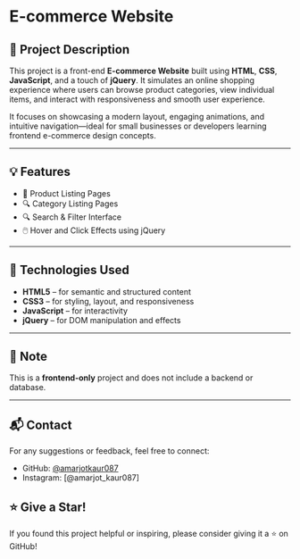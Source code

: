 # E-commerce Website

## 📌 Project Description

This project is a front-end **E-commerce Website** built using **HTML**, **CSS**, **JavaScript**, and a touch of **jQuery**. It simulates an online shopping experience where users can browse product categories, view individual items, and interact with responsiveness and smooth user experience.

It focuses on showcasing a modern layout, engaging animations, and intuitive navigation—ideal for small businesses or developers learning frontend e-commerce design concepts.

---

## 💡 Features

- 🛒 Product Listing Pages
- 🔍 Category Listing Pages 
- 🔍 Search & Filter Interface   
- 🖱️ Hover and Click Effects using jQuery  


---

## 🚀 Technologies Used

- **HTML5** – for semantic and structured content  
- **CSS3** – for styling, layout, and responsiveness  
- **JavaScript** – for interactivity  
- **jQuery** – for DOM manipulation and effects  

---

## 📌 Note

This is a **frontend-only** project and does not include a backend or database. 

---

## 📬 Contact

For any suggestions or feedback, feel free to connect:

- GitHub: [@amarjotkaur087](https://github.com/amarjotkaur087)
- Instagram: [@amarjot_kaur087]

## ⭐️ Give a Star!

If you found this project helpful or inspiring, please consider giving it a ⭐️ on GitHub!
